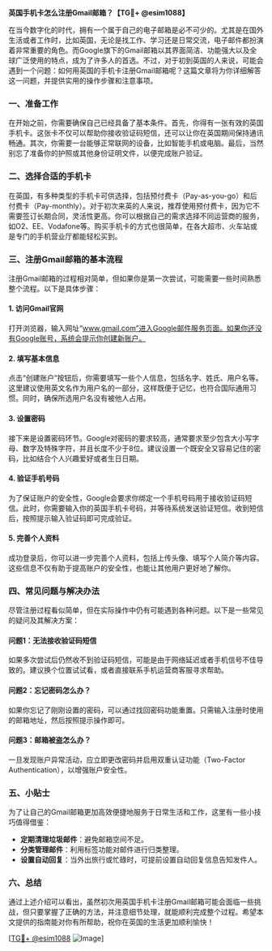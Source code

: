 **英国手机卡怎么注册Gmail邮箱？【TG💪+ @esim1088】**

在当今数字化的时代，拥有一个属于自己的电子邮箱是必不可少的。尤其是在国外生活或者工作时，比如英国，无论是找工作、学习还是日常交流，电子邮件都扮演着非常重要的角色。而Google旗下的Gmail邮箱以其界面简洁、功能强大以及全球广泛使用的特点，成为了许多人的首选。不过，对于初到英国的人来说，可能会遇到一个问题：如何用英国的手机卡注册Gmail邮箱呢？这篇文章将为你详细解答这一问题，并提供实用的操作步骤和注意事项。

### **一、准备工作**
在开始之前，你需要确保自己已经具备了基本条件。首先，你得有一张有效的英国手机卡。这张卡不仅可以帮助你接收验证码短信，还可以让你在英国期间保持通讯畅通。其次，你需要一台能够正常联网的设备，比如智能手机或电脑。最后，当然别忘了准备你的护照或其他身份证明文件，以便完成账户验证。

### **二、选择合适的手机卡**
在英国，有多种类型的手机卡可供选择，包括预付费卡（Pay-as-you-go）和后付费卡（Pay-monthly）。对于初次来英的人来说，推荐使用预付费卡，因为它不需要签订长期合同，灵活性更高。你可以根据自己的需求选择不同运营商的服务，如O2、EE、Vodafone等。购买手机卡的方式也很简单，在各大超市、火车站或是专门的手机营业厅都能轻松买到。

### **三、注册Gmail邮箱的基本流程**
注册Gmail邮箱的过程相对简单，但如果你是第一次尝试，可能需要一些时间熟悉整个流程。以下是具体步骤：

#### **1. 访问Gmail官网**
打开浏览器，输入网址“www.gmail.com”进入Google邮件服务页面。如果你还没有Google账号，系统会提示你创建新账户。

#### **2. 填写基本信息**
点击“创建账户”按钮后，你需要填写一些个人信息，包括名字、姓氏、用户名等。这里建议使用英文名作为用户名的一部分，这样既便于记忆，也符合国际通用习惯。同时，确保所选用户名没有被他人占用。

#### **3. 设置密码**
接下来是设置密码环节。Google对密码的要求较高，通常要求至少包含大小写字母、数字及特殊字符，并且长度不少于8位。建议设置一个既安全又容易记住的密码，比如结合个人兴趣爱好或者生日日期。

#### **4. 验证手机号码**
为了保证账户的安全性，Google会要求你绑定一个手机号码用于接收验证码短信。此时，你需要输入你的英国手机卡号码，并等待系统发送验证短信。收到短信后，按照提示输入验证码即可完成验证。

#### **5. 完善个人资料**
成功登录后，你可以进一步完善个人资料，包括上传头像、填写个人简介等内容。这些信息不仅有助于提高账户的安全性，也能让其他用户更好地了解你。

### **四、常见问题与解决办法**
尽管注册过程看似简单，但在实际操作中仍有可能遇到各种问题。以下是一些常见的疑问及其解决方案：

#### **问题1：无法接收验证码短信**
如果多次尝试后仍然收不到验证码短信，可能是由于网络延迟或者手机信号不佳导致的。建议换个位置试试看，或者直接联系手机运营商客服寻求帮助。

#### **问题2：忘记密码怎么办？**
如果你忘记了刚刚设置的密码，可以通过找回密码功能重置。只需输入注册时使用的邮箱地址，然后按照提示操作即可。

#### **问题3：邮箱被盗怎么办？**
一旦发现账户异常活动，应立即更改密码并启用双重认证功能（Two-Factor Authentication），以增强账户安全性。

### **五、小贴士**
为了让自己的Gmail邮箱更加高效便捷地服务于日常生活和工作，这里有一些小技巧值得借鉴：
- **定期清理垃圾邮件**：避免邮箱空间不足。
- **分类管理邮件**：利用标签功能对邮件进行归类整理。
- **设置自动回复**：当外出旅行或忙碌时，可提前设置自动回复信息告知发件人。

### **六、总结**
通过上述介绍可以看出，虽然初次用英国手机卡注册Gmail邮箱可能会面临一些挑战，但只要掌握了正确的方法，并注意细节处理，就能顺利完成整个过程。希望本文提供的指南能对你有所帮助，祝你在英国的生活更加顺利愉快！

[[TG💪+ @esim1088](https://t.me/s/esim1088) ![Image](https://i.postimg.cc/4NQfJmqS/Snipaste-2025-05-13-00-14-12.png)]